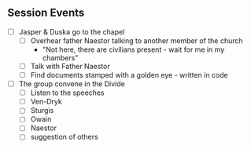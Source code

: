 ## Session Events
- [ ] Jasper & Duska go to the chapel
	- [ ] Overhear father Naestor talking to another member of the church
		-  "Not here, there are civilians present - wait for me in my chambers"
	- [ ] Talk with Father Naestor
	- [ ] Find documents stamped with a golden eye - written in code
- [ ] The group convene in the Divide
	- [ ] Listen to the speeches
	- [ ] Ven-Dryk
	- [ ] Sturgis
	- [ ] Owain
	- [ ] Naestor
	- [ ] suggestion of others